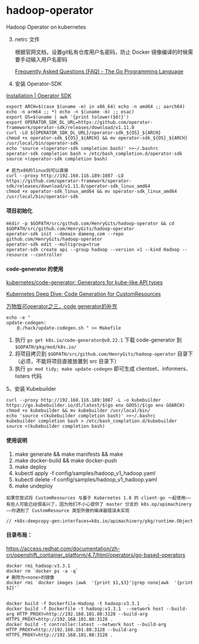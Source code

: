 # hadoop-operator
Hadoop Operator on kubernetes


3. netrc 文件

   根据官网文档，设置git私有仓库用户名密码，防止 Docker 镜像编译的时候需要手动输入用户名密码

   [Frequently Asked Questions (FAQ) - The Go Programming Language](https://golang.org/doc/faq#git_https)


4. 安装 Operator-SDK

[Installation | Operator SDK](https://sdk.operatorframework.io/docs/installation/)

```shell
export ARCH=$(case $(uname -m) in x86_64) echo -n amd64 ;; aarch64) echo -n arm64 ;; *) echo -n $(uname -m) ;; esac)
export OS=$(uname | awk '{print tolower($0)}')
export OPERATOR_SDK_DL_URL=https://github.com/operator-framework/operator-sdk/releases/download/v1.11.0
curl -LO ${OPERATOR_SDK_DL_URL}/operator-sdk_${OS}_${ARCH}
chmod +x operator-sdk_${OS}_${ARCH} && mv operator-sdk_${OS}_${ARCH} /usr/local/bin/operator-sdk
echo 'source <(operator-sdk completion bash)' >>~/.bashrc
operator-sdk completion bash > /etc/bash_completion.d/operator-sdk
source <(operator-sdk completion bash)

# 若为x86的linux则可以直接
curl --proxy http://192.168.116.189:1087 -LO https://github.com/operator-framework/operator-sdk/releases/download/v1.11.0/operator-sdk_linux_amd64
chmod +x operator-sdk_linux_amd64 && mv operator-sdk_linux_amd64 /usr/local/bin/operator-sdk
```

#### 项目初始化

```shell
mkdir -p $GOPATH/src/github.com/HenryGits/hadoop-operator && cd $GOPATH/src/github.com/HenryGits/hadoop-operator
operator-sdk init --domain dameng.com --repo github.com/HenryGits/hadoop-operator
operator-sdk edit --multigroup=true
operator-sdk create api --group hadoop --version v1 --kind Hadoop --resource --controller
```

#### code-generator 的使用
[kubernetes/code-generator: Generators for kube-like API types](https://github.com/kubernetes/code-generator)

[Kubernetes Deep Dive: Code Generation for CustomResources](https://cloud.redhat.com/blog/kubernetes-deep-dive-code-generation-customresources)

[万物皆可operator之三，code generator的补充](https://blog.csdn.net/sixinchao_1/article/details/109997736)

```shell
echo -e "
update-codegen:
    @./hack/update-codegen.sh " >> Makefile
```
1. 执行 `go get k8s.io/code-generator@v0.22.1` 下载 code-generator 到 `$GOPATH/pkg/mod/k8s.io/`
2. 将项目拷贝到 `$GOPATH/src/github.com/HenryGits/hadoop-operator` 目录下（必须，不能将项目直接放置到 src 目录下）
3. 执行 `go mod tidy; make update-codegen` 即可生成 clientset、informers、listers 代码


5、安装 Kubebuilder

```shell
curl --proxy http://192.168.116.189:1087 -L -o kubebuilder https://go.kubebuilder.io/dl/latest/$(go env GOOS)/$(go env GOARCH)
chmod +x kubebuilder && mv kubebuilder /usr/local/bin/
echo 'source <(kubebuilder completion bash)' >>~/.bashrc
kubebuilder completion bash > /etc/bash_completion.d/kubebuilder
source <(kubebuilder completion bash)
```

#### 使用说明

1. make generate && make manifests && make
2. make docker-build && make docker-push
3. make deploy
4. kubectl apply -f config/samples/hadoop_v1_hadoop.yaml
5. kubectl delete -f config/samples/hadoop_v1_hadoop.yaml
6. make undeploy

```
如果您尝试将 CustomResources 与基于 Kubernetes 1.8 的 client-go 一起使用——有些人可能已经很高兴了，因为他们不小心提供了 master 分支的 k8s.op/apimachinery——你遇到了 CustomResource 类型所做的编译器错误未实现

// +k8s:deepcopy-gen:interfaces=k8s.io/apimachinery/pkg/runtime.Object
```

#### 目录布局：

https://access.redhat.com/documentation/zh-cn/openshift_container_platform/4.7/html/operators/go-based-operators
```
docker rmi hadoop:v3.3.1
docker rm `docker ps -a -q`
# 删除为<none>的镜像
docker rmi `docker images |awk  '{print $1,$3}'|grep none|awk  '{print $2}'`


docker build -f Dockerfile-Hadoop -t hadoop:v3.3.1   .
docker build -f Dockerfile -t hadoop:v3.3.1  --network host --build-arg HTTP_PROXY=http://192.168.101.88:3128 --build-arg HTTPS_PROXY=http://192.168.101.88:3128 .
docker build -t controller:latest --network host --build-arg HTTP_PROXY=http://192.168.101.88:3128 --build-arg HTTPS_PROXY=http://192.168.101.88:3128 .
```
